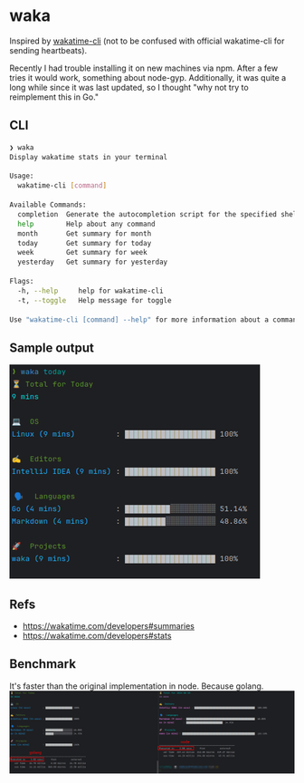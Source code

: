 # waka

Inspired by [wakatime-cli](https://github.com/jaebradley/wakatime-cli) (not to be confused with official wakatime-cli for sending heartbeats).

Recently I had trouble installing it on new machines via npm. After a few tries it would work, something about node-gyp. Additionally, it was quite a long while since it was last updated, so I thought "why not try to reimplement this in Go."

## CLI

```bash
❯ waka
Display wakatime stats in your terminal

Usage:
  wakatime-cli [command]

Available Commands:
  completion  Generate the autocompletion script for the specified shell
  help        Help about any command
  month       Get summary for month
  today       Get summary for today
  week        Get summary for week
  yesterday   Get summary for yesterday

Flags:
  -h, --help     help for wakatime-cli
  -t, --toggle   Help message for toggle

Use "wakatime-cli [command] --help" for more information about a command.
```

## Sample output

![sample-output](images/sample-output.png)

## Refs
- <https://wakatime.com/developers#summaries>
- <https://wakatime.com/developers#stats>

## Benchmark
It's faster than the original implementation in node. Because golang.
![benchmark](images/benchmark.png)
